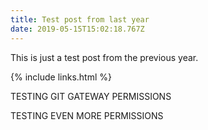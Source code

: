 ```yaml
---
title: Test post from last year
date: 2019-05-15T15:02:18.767Z
---
```

This is just a test post from the previous year.

{% include links.html %}

TESTING GIT GATEWAY PERMISSIONS

TESTING EVEN MORE PERMISSIONS
